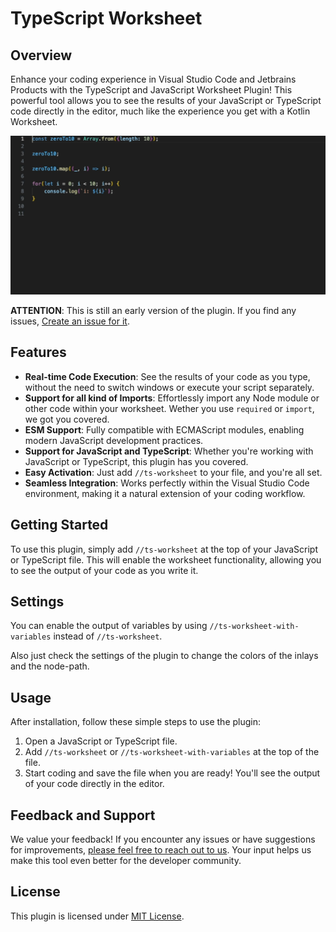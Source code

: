 

# TypeScript Worksheet

## Overview

Enhance your coding experience in Visual Studio Code and Jetbrains Products with the TypeScript and JavaScript Worksheet Plugin! This powerful tool allows you to see the results of your JavaScript or TypeScript code directly in the editor, much like the experience you get with a Kotlin Worksheet.

![Worksheet GIF](https://github.com/typed-rocks/ts-worksheet/blob/main/result.gif?raw=true)

**ATTENTION**: This is still an early version of the plugin. If you find any issues, [Create an issue for it](https://github.com/typed-rocks/ts-worksheet/issues/new).

## Features
- **Real-time Code Execution**: See the results of your code as you type, without the need to switch windows or execute your script separately.
- **Support for all kind of Imports**: Effortlessly import any Node module or other code within your worksheet. Wether you use `required` or `import`, we got you covered.
- **ESM Support**: Fully compatible with ECMAScript modules, enabling modern JavaScript development practices.
- **Support for JavaScript and TypeScript**: Whether you're working with JavaScript or TypeScript, this plugin has you covered.
- **Easy Activation**: Just add `//ts-worksheet` to your file, and you're all set.
- **Seamless Integration**: Works perfectly within the Visual Studio Code environment, making it a natural extension of your coding workflow.

## Getting Started

To use this plugin, simply add `//ts-worksheet` at the top of your JavaScript or TypeScript file. This will enable the worksheet functionality, allowing you to see the output of your code as you write it.

## Settings

You can enable the output of variables by using `//ts-worksheet-with-variables` instead of `//ts-worksheet`. 

Also just check the settings of the plugin to change the colors of the inlays and the node-path.

## Usage

After installation, follow these simple steps to use the plugin:

1. Open a JavaScript or TypeScript file.
2. Add `//ts-worksheet` or `//ts-worksheet-with-variables` at the top of the file.
3. Start coding and save the file when you are ready! You'll see the output of your code directly in the editor.

## Feedback and Support

We value your feedback! If you encounter any issues or have suggestions for improvements, [please feel free to reach out to us](https://github.com/typed-rocks/ts-worksheet/issues/new). Your input helps us make this tool even better for the developer community.

## License

This plugin is licensed under [MIT License](https://opensource.org/licenses/MIT).

